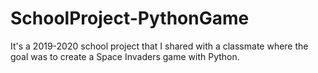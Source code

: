 # SchoolProject-PythonGame
It's a 2019-2020 school project that I shared with a classmate where the goal was to create a Space Invaders game with Python.
